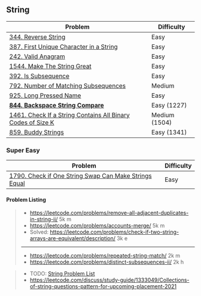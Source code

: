 ## String
| Problem          | Difficulty |
|------------------|------------|
|[344. Reverse String](../leetcode/344.reverse-string.md)|Easy|
|[387. First Unique Character in a String](../leetcode/387.first-unique-character-in-a-string.md)|Easy|
|[242. Valid Anagram](../leetcode/242.valid-anagram.md)|Easy|
|[1544. Make The String Great](../leetcode/1544.make-the-string-great.md)|Easy|
|[392. Is Subsequence](../leetcode/392.is-subsequence.md)|Easy|
|[792. Number of Matching Subsequences](../leetcode/792.number-of-matching-subsequences.md)|Medium|
|[925. Long Pressed Name](../leetcode/925.long-pressed-name.md)|Easy|
|**[844. Backspace String Compare](../leetcode/844.backspace-string-compare.md)**|Easy (1227)|
|[1461. Check If a String Contains All Binary Codes of Size K](../leetcode/1461.check-if-a-string-contains-all-binary-codes-of-size-k.md)|Medium (1504)|
|[859. Buddy Strings](../leetcode/859.buddy-strings.md)|Easy (1341)|

### Super Easy
| Problem          | Difficulty |
|------------------|------------|
|[1790. Check if One String Swap Can Make Strings Equal](../leetcode/1790.check-if-one-string-swap-can-make-strings-equal.md)|Easy|

#### Problem Listing
> * https://leetcode.com/problems/remove-all-adjacent-duplicates-in-string-ii/ 5k m
> * https://leetcode.com/problems/accounts-merge/ 5k m
> * Solved: https://leetcode.com/problems/check-if-two-string-arrays-are-equivalent/description/ 3k e
> ----
> * https://leetcode.com/problems/repeated-string-match/ 2k m
> * https://leetcode.com/problems/distinct-subsequences-ii/ 2k h

> * TODO: [String Problem List](https://leetcode.com/list/ehkbkaxt/)
> * https://leetcode.com/discuss/study-guide/1333049/Collections-of-string-questions-pattern-for-upcoming-placement-2021